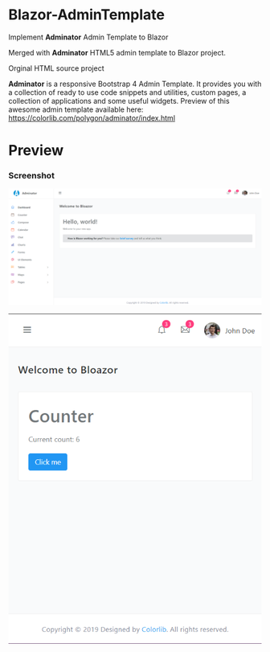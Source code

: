 # Blazor-AdminTemplate
Implement **Adminator** Admin Template to Blazor

Merged with **Adminator** HTML5 admin template to Blazor project.

Orginal HTML source project 

**Adminator** is a responsive Bootstrap 4 Admin Template. It provides you with a collection of ready to use code snippets and utilities, custom pages, a collection of applications and some useful widgets. Preview of this awesome admin template available here: https://colorlib.com/polygon/adminator/index.html

# Preview

### Screenshot

![Preview](/images/preview.PNG "Screenshot")

![Responsive](/images/Responsive.png "Screenshot")


